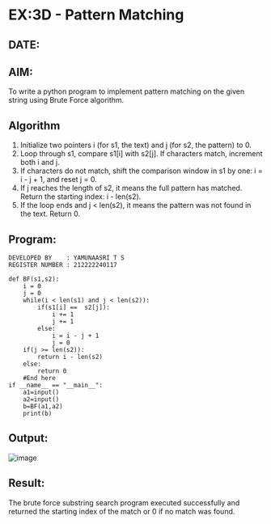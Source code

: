 # EX:3D - Pattern Matching
## DATE:

## AIM:
To write a python program to implement pattern matching on the given string using Brute Force algorithm.

## Algorithm

1. Initialize two pointers i (for s1, the text) and j (for s2, the pattern) to 0.
2. Loop through s1, compare s1[i] with s2[j]. If characters match, increment both i and j.
3. If characters do not match, shift the comparison window in s1 by one: i = i - j + 1, and reset j = 0.
4. If j reaches the length of s2, it means the full pattern has matched. Return the starting index: i - len(s2).
5. If the loop ends and j < len(s2), it means the pattern was not found in the text. Return 0.

   
## Program:
```
DEVELOPED BY    : YAMUNAASRI T S
REGISTER NUMBER : 212222240117
```
```
def BF(s1,s2):
    i = 0
    j = 0
    while(i < len(s1) and j < len(s2)):
        if(s1[i] ==  s2[j]):
            i += 1
            j += 1
        else:
            i = i - j + 1
            j = 0
    if(j >= len(s2)):
        return i - len(s2)
    else:
        return 0
    #End here
if __name__ == "__main__":
    a1=input() 
    a2=input() 
    b=BF(a1,a2)
    print(b)
```

## Output:

![image](https://github.com/user-attachments/assets/4d883f30-c26d-470c-8868-77611d3aa320)


## Result:

The brute force substring search program executed successfully and returned the starting index of the match or 0 if no match was found.
